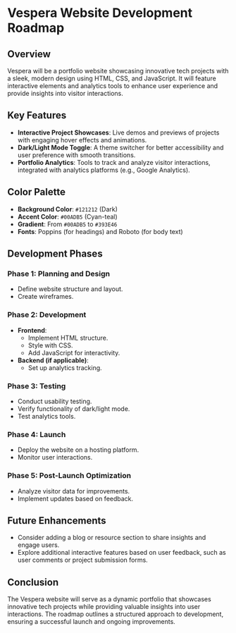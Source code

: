 # Vespera Website Development Roadmap

## Overview
Vespera will be a portfolio website showcasing innovative tech projects with a sleek, modern design using HTML, CSS, and JavaScript. It will feature interactive elements and analytics tools to enhance user experience and provide insights into visitor interactions.

## Key Features
- **Interactive Project Showcases**: Live demos and previews of projects with engaging hover effects and animations.
- **Dark/Light Mode Toggle**: A theme switcher for better accessibility and user preference with smooth transitions.
- **Portfolio Analytics**: Tools to track and analyze visitor interactions, integrated with analytics platforms (e.g., Google Analytics).

## Color Palette
- **Background Color**: `#121212` (Dark)
- **Accent Color**: `#00ADB5` (Cyan-teal)
- **Gradient**: From `#00ADB5` to `#393E46`
- **Fonts**: Poppins (for headings) and Roboto (for body text)

## Development Phases

### Phase 1: Planning and Design
- Define website structure and layout.
- Create wireframes.

### Phase 2: Development
- **Frontend**:
  - Implement HTML structure.
  - Style with CSS.
  - Add JavaScript for interactivity.
- **Backend (if applicable)**:
  - Set up analytics tracking.

### Phase 3: Testing
- Conduct usability testing.
- Verify functionality of dark/light mode.
- Test analytics tools.

### Phase 4: Launch
- Deploy the website on a hosting platform.
- Monitor user interactions.

### Phase 5: Post-Launch Optimization
- Analyze visitor data for improvements.
- Implement updates based on feedback.


## Future Enhancements
- Consider adding a blog or resource section to share insights and engage users.
- Explore additional interactive features based on user feedback, such as user comments or project submission forms.

## Conclusion
The Vespera website will serve as a dynamic portfolio that showcases innovative tech projects while providing valuable insights into user interactions. The roadmap outlines a structured approach to development, ensuring a successful launch and ongoing improvements.